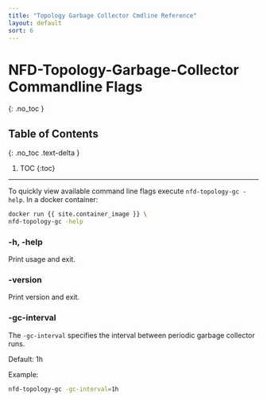 ```yaml
---
title: "Topology Garbage Collector Cmdline Reference"
layout: default
sort: 6
---
```


# NFD-Topology-Garbage-Collector Commandline Flags

{: .no_toc }

## Table of Contents

{: .no_toc .text-delta }

1. TOC
{:toc}

---

To quickly view available command line flags execute `nfd-topology-gc -help`.
In a docker container:

```bash
docker run {{ site.container_image }} \
nfd-topology-gc -help
```

### -h, -help

Print usage and exit.

### -version

Print version and exit.

### -gc-interval

The `-gc-interval` specifies the interval between periodic garbage collector runs.

Default: 1h

Example:

```bash
nfd-topology-gc -gc-interval=1h
```
